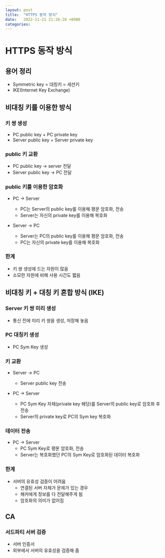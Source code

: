 ```yaml
---
layout: post
title:  "HTTPS 동작 방식"
date:   2022-11-21 21:26:28 +0900
categories: 
---
```

# HTTPS 동작 방식

## 용어 정리
- Symmetric key = 대칭키 = 세션키
- IKE(Internet Key Exchange)

## 비대칭 키를 이용한 방식
### 키 쌍 생성
- PC public key + PC private key
- Server public key + Server private key

### public 키 교환
- PC public key -> server 전달
- Server public key -> PC 전달


### public 키를 이용한 암호화
- PC -> Server
    - PC는 Server의 public key를 이용해 평문 암호화, 전송
    - Server는 자신의 private key를 이용해 복호화

- Server -> PC
    - Server는 PC의 public key를 이용해 평문 암호화, 전송
    - PC는 자신의 private key를 이용해 복호화

### 한계
- 키 쌍 생성에 드는 자원이 많음
- 소모한 자원에 비해 사용 시간도 짧음

## 비대칭 키 + 대칭 키 혼합 방식 (IKE)
### Server 키 쌍 미리 생성
- 통신 전에 미리 키 쌍을 생성, 저장해 놓음

### PC 대칭키 생성
- PC Sym Key 생성

### 키 교환
- Server -> PC
    - Server public key 전송

- PC -> Server
    - PC Sym Key 자체(private key 해당)를 Server의 public key로 암호화 후 전송
    - Server의 private key로 PC의 Sym key 복호화

### 데이터 전송
- PC -> Server
    - PC Sym Key로 평문 암호화, 전송
    - Server는 복호화했던 PC의 Sym Key로 암호화된 데이터 복호화

### 한계
- 서버의 유효성 검증이 어려움
    - 연결된 서버 자체가 문제가 있는 경우
    - 해커에게 정보를 다 전달해주게 됨
    - 암호화의 의미가 없어짐

## CA
### 서드파티 서버 검증
- 서버 인증서
- 외부에서 서버의 유효성을 검증해 줌


